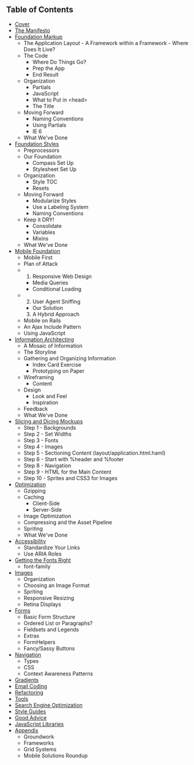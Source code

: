 Table of Contents
-----------------

- [Cover][]
- [The Manifesto][]
- [Foundation Markup][]
    -  The Application Layout
      - A Framework within a Framework
      - Where Does It Live?
    - The Code
      - Where Do Things Go?
      - Prep the App
      - End Result
    - Organization
      - Partials
      - JavaScript
      - What to Put in \<head>
      - The Title
    - Moving Forward
      - Naming Conventions
      - Using Partials
      - IE 6
    - What We've Done
- [Foundation Styles][]
    - Preprocessors
    - Our Foundation
      - Compass Set Up
      - Stylesheet Set Up
    - Organization
      - Style TOC
      - Resets
    - Moving Forward
      - Modularize Styles
      - Use a Labeling System
      - Naming Conventions
    - Keep it DRY!
      - Consolidate
      - Variables
      - Mixins
    - What We've Done
- [Mobile Foundation][]
    - Mobile First
    - Plan of Attack
    - 1. Responsive Web Design
      - Media Queries
      - Conditional Loading
    - 2. User Agent Sniffing
      - Our Solution
      3. A Hybrid Approach
    - Mobile on Rails
    - An Ajax Include Pattern
    - Using JavaScript
- [Information Architecting][]
    - A Mosaic of Information
    - The Storyline
    - Gathering and Organizing Information
      - Index Card Exercise
      - Prototyping on Paper
    - Wireframing
      - Content
    - Design
      - Look and Feel
      - Inspiration
    - Feedback
    - What We've Done
- [Slicing and Dicing Mockups][]
  - Step 1 - Backgrounds
  - Step 2 - Set Widths
  - Step 3 - Fonts
  - Step 4 - Images
  - Step 5 - Sectioning Content (layout/application.html.haml)
  - Step 6 - Start with %header and %footer
  - Step 8 - Navigation
  - Step 9 - HTML for the Main Content
  - Step 10 - Sprites and CSS3 for Images
- [Optimization][]
    - Gzipping
    - Caching
      - Client-Side
      - Server-Side
    - Image Optimization
    - Compressing and the Asset Pipeline
    - Spriting
    - What We've Done
- [Accessibility][]
  - Standardize Your Links
  - Use ARIA Roles
- [Getting the Fonts Right][]
  - font-family
- [Images][]
  - Organization
  - Choosing an Image Format
  - Spriting
  - Responsive Resizing
  - Retina Displays
- [Forms][]
  - Basic Form Structure
  - Ordered List or Paragraphs?
  - Fieldsets and Legends
  - Extras
  - FormHelpers
  - Fancy/Sassy Buttons
- [Navigation][]
  - Types
  - CSS
  - Context Awareness Patterns
- [Gradients][]
- [Email Coding][]
- [Refactoring][]
- [Tools][]
- [Search Engine Optimization][]
- [Style Guides][]
- [Good Advice][]
- [JavaScript Libraries][]
- [Appendix][]
  - Groundwork
  - Frameworks
  - Grid Systems
  - Mobile Solutions Roundup

[Cover]:                             https://github.com/maxxiimo/the-front-end-manifesto/blob/master/cover.md
[The Manifesto]:                     https://github.com/maxxiimo/the-front-end-manifesto/blob/master/the-manifesto.md
[Foundation Markup]:                 https://github.com/maxxiimo/the-front-end-manifesto/blob/master/foundation-markup.md
[Foundation Styles]:                 https://github.com/maxxiimo/the-front-end-manifesto/blob/master/foundation-styles.md
[Mobile Foundation]:                 https://github.com/maxxiimo/the-front-end-manifesto/blob/master/mobile-foundation.md
[Optimization]:                      https://github.com/maxxiimo/the-front-end-manifesto/blob/master/optimization.md
[Accessibility]:                     https://github.com/maxxiimo/the-front-end-manifesto/blob/master/accessibility.md
[Slicing and Dicing Mockups]:        https://github.com/maxxiimo/the-front-end-manifesto/blob/master/slicing-and-dicing-mockups.md
[Information Architecting]:          https://github.com/maxxiimo/the-front-end-manifesto/blob/master/information-architecting.md
[Getting the Fonts Right]:           https://github.com/maxxiimo/the-front-end-manifesto/blob/master/getting-the-fonts-right.md
[Images]:                            https://github.com/maxxiimo/the-front-end-manifesto/blob/master/images.md
[Forms]:                             https://github.com/maxxiimo/the-front-end-manifesto/blob/master/forms.md
[Navigation]:                        https://github.com/maxxiimo/the-front-end-manifesto/blob/master/navigation.md
[Gradients]:                         https://github.com/maxxiimo/the-front-end-manifesto/blob/master/gradients.md
[Email Coding]:                      https://github.com/maxxiimo/the-front-end-manifesto/blob/master/email-coding.md
[Refactoring]:                       https://github.com/maxxiimo/the-front-end-manifesto/blob/master/refactoring.md
[Tools]:                             https://github.com/maxxiimo/the-front-end-manifesto/blob/master/tools.md
[Search Engine Optimization]:        https://github.com/maxxiimo/the-front-end-manifesto/blob/master/search-engine-optimization.md
[Style Guides]:                      https://github.com/maxxiimo/the-front-end-manifesto/blob/master/style-guides.md
[Good Advice]:                       https://github.com/maxxiimo/the-front-end-manifesto/blob/master/good-advice.md
[JavaScript Libraries]:              https://github.com/maxxiimo/the-front-end-manifesto/blob/master/javascript-libraries.md
[Appendix]:                          https://github.com/maxxiimo/the-front-end-manifesto/blob/master/appendix.md
